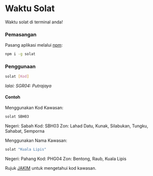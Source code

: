 # Waktu Solat
Waktu solat di terminal anda!

### Pemasangan
Pasang aplikasi melalui [npm](npmjs.org):
``` bash
npm i -g solat
```

### Penggunaan

```bash
solat [Kod]
```
*lalai: SGR04: Putrajaya*

#### Contoh
Menggunakan Kod Kawasan:
```bash
solat SBH03
```
Negeri: Sabah
Kod: SBH03
Zon: Lahad Datu, Kunak, Silabukan, Tungku, Sahabat, Semporna

Menggunakan Nama Kawasan:
```bash
solat "Kuala Lipis"
```
Negeri: Pahang
Kod: PHG04
Zon: Bentong, Raub, Kuala Lipis

Rujuk [JAKIM](http://www2.e-solat.gov.my/zon-waktusolat.php) untuk mengetahui kod kawasan.